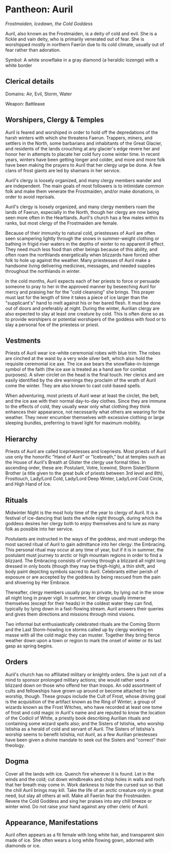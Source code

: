 # Pantheon: Auril
*Frostmaiden, Icedawn, the Cold Goddess*

Auril, also known as the Frostmaiden, is a deity of cold and evil. She is a fickle and vain deity, who is primarily venerated out of fear. She is worshipped mostly in northern Faerûn due to its cold climate, usually out of fear rather than adoration.

Symbol: A white snowflake in a gray diamond (a heraldic lozenge) with a white border

## Clerical details
Domains: Air, Evil, Storm, Water

Weapon: Battleaxe

## Worshipers, Clergy & Temples
Auril is feared and worshiped in order to hold off the depredations of the harsh winters with which she threatens Faerun. Trappers, miners, and settlers in the North, some barbarians and inhabitants of the Great Glacier, and residents of the lands crouching at any glacier's edge revere her and honor her in attempts to placate her cold fury come winter time. In recent years, winters have been getting longer and colder, and more and more folk have been making the prayers to Auril that her clergy urge be done. A few clans of frost giants are led by shamans in her service.

Auril's clergy is loosely organized, and many clergy members wander and are independent. The main goals of most followers is to intimidate common folk and make them venerate the Frostmaiden, and/or make donations, in order to avoid reprisals.

Auril's clergy is loosely organized, and many clergy members roam the lands of Faerun, especially in the North, though her clergy are now being seen more often in the Heartlands. Auril's church has a few males within its ranks, but most clergy of the Frostmaiden are female.

Because of their immunity to natural cold, priestesses of Auril are often seen scampering lightly through the snows in summer-weight clothing or bathing in frigid river waters in the depths of winter to no apparent ill effect. They need much less food than other beings because of this ability, and often roam the northlands energetically when blizzards have forced other folk to hole up against the weather. Many priestesses of Auril make a handsome living delivering medicines, messages, and needed supplies throughout the northlands in winter.

In the cold months, Auril expects each of her priests to force or persuade someone to pray to her in the approved manner by beseeching Auril for mercy and praising her for the "cold cleansing" she brings. This prayer must last for the length of time it takes a piece of ice larger than the "supplicant's" hand to melt against his or her bared flesh. It must be done out of doors and preferably at night. During the winter, Aurilian clergy are also expected to slay at least one creature by cold. This is often done so as to provide worshipers or potential worshipers of the goddess with food or to slay a personal foe of the priestess or priest.

## Vestments
Priests of Auril wear ice-white ceremonial robes with blue trim. The robes are cinched at the waist by a very wide silver belt, which also hold the requisite ceremonial ice axe. The ice axe bears the snowflake-in-lozenge symbol of the faith (the ice axe is treated as a hand axe for combat purposes). A silver circlet on the head is the final touch. Her clerics and are easily identified by the dire warnings they proclaim of the wrath of Auril come the winter. They are also known to cast cold-based spells.

When adventuring, most priests of Auril wear at least the circlet, the belt, and the ice axe with their normal day-to-day clothes. Since they are immune to the effects of cold, they usually wear only what clothing they think enhances their appearance, not necessarily what others are wearing for the weather. They never encumber themselves with excessive clothing or large sleeping bundles, preferring to travel light for maximum mobility.

## Hierarchy
Priests of Auril are called Icepriestesses and Icepriests. Most priests of Auril use only the honorific "Hand of Auril" or "Icebreath," but at temples such as the House of Auril's Breath at Glister the clergy use formal titles. In ascending order, these are: Postulant, Votre, Icewind, Storm Sister/Storm Brother (a title given to the great bulk of priests between 3rd level and 8th), Frosttouch, Lady/Lord Cold, Lady/Lord Deep Winter, Lady/Lord Cold Circle, and High Hand of Ice.

## Rituals
Midwinter Night is the most holy time of the year to clergy of Auril. It is a festival of ice-dancing that lasts the whole night through, during which the goddess desires her clergy both to enjoy themselves and to lure as many folk as possible into her service.

Postulants are instructed in the ways of the goddess, and must undergo the most sacred ritual of Auril to gain admittance into her clergy: the Embracing. This personal ritual may occur at any time of year, but if it is in summer, the postulant must journey to arctic or high mountain regions in order to find a blizzard. The Embracing consists of running through a blizzard all night long dressed in only boots (though they may be thigh-high), a thin shift, and body paint depicting symbols sacred to Auril. Celebrants either perish of exposure or are accepted by the goddess by being rescued from the pain and shivering by Her Embrace.

Thereafter, clergy members usually pray in private, by lying out in the snow all night long in prayer vigil. In summer, her clergy usually immerse themselves (except for their heads) in the coldest water they can find, typically by lying down in a fast-flowing stream. Auril answers their queries and gives them directions and missions through mind visions.

Two informal but enthusiastically celebrated rituals are the Coming Storm and the Last Storm-howling ice storms called up by clergy working en masse with all the cold magic they can muster. Together they bring fierce weather down upon a town or region to mark the onset of winter or its last gasp as spring begins.

## Orders
Auril's church has no affiliated military or knightly orders. She is just not of a mind to sponsor prolonged military actions; she would rather send a blizzard down on those who offend her than troops. An odd assortment of cults and fellowships have grown up around or become attached to her worship, though. These groups include the Cult of Frost, whose driving goal is the acquisition of the artifact known as the Ring of Winter; a group of wizards known as the Frost Witches, who have recorded at least one tome of frost and cold magic in Auril's name and are reputed to know the location of the Codicil of White, a priestly book describing Aurilian rituals and containing some wizard spells also; and the Sisters of Istishia, who worship Istishia as a herald of cold and servant of Auril. The Sisters of Istishia's worship seems to benefit Istishia, not Auril, as a few Aurilian priestesses have been given a divine mandate to seek out the Sisters and "correct" their theology.

## Dogma
Cover all the lands with ice. Quench fire wherever it is found. Let in the winds and the cold; cut down windbreaks and chop holes in walls and roofs that her breath may come in. Work darkness to hide the cursed sun so that the chill Auril brings may kill. Take the life of an arctic creature only in great need, but slay all others at will. Make all Faerûn fear the Frostmaiden. Revere the Cold Goddess and sing her praises into any chill breeze or winter wind. Do not raise your hand against any other cleric of Auril.

## Appearance, Manifestations
Auril often appears as a fit female with long white hair, and transparent skin made of ice. She often wears a long white flowing gown, adorned with diamonds or ice.
